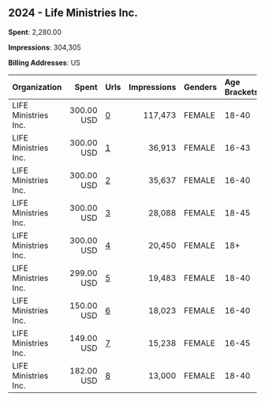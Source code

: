 ## 2024 - Life Ministries Inc. 
**Spent**: 2,280.00

**Impressions**: 304,305

**Billing Addresses**: US

|Organization|Spent|Urls|Impressions|Genders|Age Brackets|Country Codes|
|:---|---:|:---|---:|:---|:---|:---|
|LIFE Ministries Inc.|300.00 USD|[0](https://www.snap.com/political-ads/asset/f1e00e3a9399835d5cdb30f4f8558001761ab306826ea7aea70e8884531392b7?mediaType=mp4)|117,473|FEMALE|18-40|united states|
|LIFE Ministries Inc.|300.00 USD|[1](https://www.snap.com/political-ads/asset/c706595ff842a36edb866525dc8db65ae8db14e588ac3fb3bcfa7c9850a2b498?mediaType=mp4)|36,913|FEMALE|16-43|united states|
|LIFE Ministries Inc.|300.00 USD|[2](https://www.snap.com/political-ads/asset/4108c1596206226e84b774f685c439e85acac8c994b8bc3b20b307fdb3cce88a?mediaType=mp4)|35,637|FEMALE|16-40|united states|
|LIFE Ministries Inc.|300.00 USD|[3](https://www.snap.com/political-ads/asset/632595d2a62e2bda5c5c200533fcedabff6b383b3f9b7b8e2af470abeb82f37b?mediaType=mp4)|28,088|FEMALE|18-45|united states|
|LIFE Ministries Inc.|300.00 USD|[4](https://www.snap.com/political-ads/asset/d93233808e953f5af100748d9c0ad1ede04b0345dd98fcabe08fab940f1b86b2?mediaType=mp4)|20,450|FEMALE|18+|united states|
|LIFE Ministries Inc.|299.00 USD|[5](https://www.snap.com/political-ads/asset/9bc5dfdc8e910e71487c41844bfe7f85cd166e66b735631ad227aaac36546cdf?mediaType=mp4)|19,483|FEMALE|18-40|united states|
|LIFE Ministries Inc.|150.00 USD|[6](https://www.snap.com/political-ads/asset/fbf86bd171fded3f4afd58895f6075e907ca977c37f21c576692b686fde96615?mediaType=mp4)|18,023|FEMALE|16-40|united states|
|LIFE Ministries Inc.|149.00 USD|[7](https://www.snap.com/political-ads/asset/a1fa3894564437abe8273cf47ca3789ff91b27da0e6d67a74b8d589b0b7b5229?mediaType=mp4)|15,238|FEMALE|16-45|united states|
|LIFE Ministries Inc.|182.00 USD|[8](https://www.snap.com/political-ads/asset/973a250bf33aa8b38400ac979313f616bb9f680cef79ab1888ad28edbfbee61a?mediaType=mp4)|13,000|FEMALE|18-40|united states|
